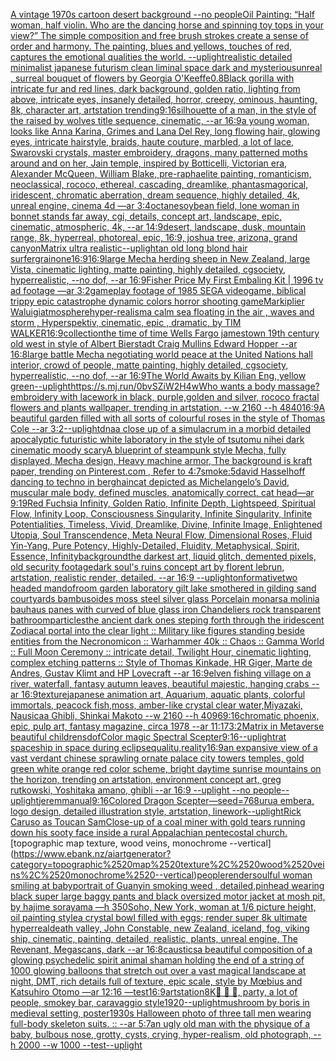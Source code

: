 [A vintage 1970s cartoon desert background --no people](https://www.ebank.nz/aiartgenerator?category=A%2520vintage%25201970s%2520cartoon%2520desert%2520background%2520--no%2520people)[Oil Painting: “Half woman, half violin. Who are the dancing horse and spinning toy tops in your view?” The simple composition and free brush strokes create a sense of order and harmony. The painting, blues and yellows, touches of red, captures the emotional qualities the world. --uplight](https://www.ebank.nz/aiartgenerator?category=Oil%2520Painting%3A%2520%E2%80%9CHalf%2520woman%2C%2520half%2520violin.%2520Who%2520are%2520the%2520dancing%2520horse%2520and%2520spinning%2520toy%2520tops%2520in%2520your%2520view%3F%E2%80%9D%2520The%2520simple%2520composition%2520and%2520free%2520brush%2520strokes%2520create%2520a%2520sense%2520of%2520order%2520and%2520harmony.%2520The%2520painting%2C%2520blues%2520and%2520yellows%2C%2520touches%2520of%2520red%2C%2520captures%2520the%2520emotional%2520qualities%2520the%2520world.%2520--uplight)[realistic detailed minimalist japanese futurism clean liminal space dark and mysterious](https://www.ebank.nz/aiartgenerator?category=realistic%2520detailed%2520minimalist%2520japanese%2520futurism%2520clean%2520liminal%2520space%2520dark%2520and%2520mysterious)[unreal , surreal bouquet of flowers by Georgia O'Keeffe](https://www.ebank.nz/aiartgenerator?category=unreal%2520%2C%2520surreal%2520bouquet%2520of%2520flowers%2520by%2520Georgia%2520O%27Keeffe)[0.8](https://www.ebank.nz/aiartgenerator?category=0.8)[Black gorilla with intricate fur and red lines, dark background, golden ratio, lighting from above, intricate eyes, insanely detailed, horror, creepy, ominous, haunting, 8k, character art, artstation trending](https://www.ebank.nz/aiartgenerator?category=Black%2520gorilla%2520with%2520intricate%2520fur%2520and%2520red%2520lines%2C%2520dark%2520background%2C%2520golden%2520ratio%2C%2520lighting%2520from%2520above%2C%2520intricate%2520eyes%2C%2520insanely%2520detailed%2C%2520horror%2C%2520creepy%2C%2520ominous%2C%2520haunting%2C%25208k%2C%2520character%2520art%2C%2520artstation%2520trending)[9:16](https://www.ebank.nz/aiartgenerator?category=9%3A16)[silhouette of a man, in the style of the raised by wolves title sequence, cinematic, --ar 16:9](https://www.ebank.nz/aiartgenerator?category=silhouette%2520of%2520a%2520man%2C%2520in%2520the%2520style%2520of%2520the%2520raised%2520by%2520wolves%2520title%2520sequence%2C%2520cinematic%2C%2520--ar%252016%3A9)[a young woman, looks like Anna Karina, Grimes and Lana Del Rey, long flowing hair, glowing eyes, intricate hairstyle, braids, haute couture, marbled, a lot of lace, Swarovski crystals, master embroidery, dragons, many patterned moths around and on her, Jain temple, inspired by Botticelli, Victorian era, Alexander McQueen, William Blake, pre-raphaelite painting, romanticism, neoclassical, rococo, ethereal, cascading, dreamlike, phantasmagorical, iridescent, chromatic aberration, dream sequence, highly detailed, 4k, unreal engine, cinema 4d —ar 3:4](https://www.ebank.nz/aiartgenerator?category=a%2520young%2520woman%2C%2520looks%2520like%2520Anna%2520Karina%2C%2520Grimes%2520and%2520Lana%2520Del%2520Rey%2C%2520long%2520flowing%2520hair%2C%2520glowing%2520eyes%2C%2520intricate%2520hairstyle%2C%2520braids%2C%2520haute%2520couture%2C%2520marbled%2C%2520a%2520lot%2520of%2520lace%2C%2520Swarovski%2520crystals%2C%2520master%2520embroidery%2C%2520dragons%2C%2520many%2520patterned%2520moths%2520around%2520and%2520on%2520her%2C%2520Jain%2520temple%2C%2520inspired%2520by%2520Botticelli%2C%2520Victorian%2520era%2C%2520Alexander%2520McQueen%2C%2520William%2520Blake%2C%2520pre-raphaelite%2520painting%2C%2520romanticism%2C%2520neoclassical%2C%2520rococo%2C%2520ethereal%2C%2520cascading%2C%2520dreamlike%2C%2520phantasmagorical%2C%2520iridescent%2C%2520chromatic%2520aberration%2C%2520dream%2520sequence%2C%2520highly%2520detailed%2C%25204k%2C%2520unreal%2520engine%2C%2520cinema%25204d%2520%E2%80%94ar%25203%3A4)[octane](https://www.ebank.nz/aiartgenerator?category=octane)[soybean field, lone woman in bonnet stands far away, cgi, details, concept art, landscape, epic, cinematic, atmospheric, 4k, --ar 14:9](https://www.ebank.nz/aiartgenerator?category=soybean%2520field%2C%2520lone%2520woman%2520in%2520bonnet%2520stands%2520far%2520away%2C%2520cgi%2C%2520details%2C%2520concept%2520art%2C%2520landscape%2C%2520epic%2C%2520cinematic%2C%2520atmospheric%2C%25204k%2C%2520--ar%252014%3A9)[desert, landscape, dusk, mountain range, 8k, hyperreal, photoreal, epic, 16:9, joshua tree, arizona, grand canyon](https://www.ebank.nz/aiartgenerator?category=desert%2C%2520landscape%2C%2520dusk%2C%2520mountain%2520range%2C%25208k%2C%2520hyperreal%2C%2520photoreal%2C%2520epic%2C%252016%3A9%2C%2520joshua%2520tree%2C%2520arizona%2C%2520grand%2520canyon)[Matrix ultra realistic](https://www.ebank.nz/aiartgenerator?category=Matrix%2520ultra%2520realistic)[--uplight](https://www.ebank.nz/aiartgenerator?category=--uplight)[an old long blond hair surfer](https://www.ebank.nz/aiartgenerator?category=an%2520old%2520long%2520blond%2520hair%2520surfer)[grain](https://www.ebank.nz/aiartgenerator?category=grain)[one](https://www.ebank.nz/aiartgenerator?category=one)[16:9](https://www.ebank.nz/aiartgenerator?category=16%3A9)[16:9](https://www.ebank.nz/aiartgenerator?category=16%3A9)[large Mecha herding sheep in New Zealand, large Vista, cinematic lighting, matte painting, highly detailed, cgsociety, hyperrealistic, --no dof, --ar 16:9](https://www.ebank.nz/aiartgenerator?category=large%2520Mecha%2520herding%2520sheep%2520in%2520New%2520Zealand%2C%2520large%2520Vista%2C%2520cinematic%2520lighting%2C%2520matte%2520painting%2C%2520highly%2520detailed%2C%2520cgsociety%2C%2520hyperrealistic%2C%2520--no%2520dof%2C%2520--ar%252016%3A9)[Fisher Price My First Embaling Kit | 1996 tv ad footage —ar 3:2](https://www.ebank.nz/aiartgenerator?category=Fisher%2520Price%2520My%2520First%2520Embaling%2520Kit%2520%7C%25201996%2520tv%2520ad%2520footage%2520%E2%80%94ar%25203%3A2)[gameplay footage of 1985 SEGA videogame, biblical trippy epic catastrophe dynamic colors horror shooting game](https://www.ebank.nz/aiartgenerator?category=gameplay%2520footage%2520of%25201985%2520SEGA%2520videogame%2C%2520biblical%2520trippy%2520epic%2520catastrophe%2520dynamic%2520colors%2520horror%2520shooting%2520game)[Markiplier Waluigi](https://www.ebank.nz/aiartgenerator?category=Markiplier%2520Waluigi)[atmosphere](https://www.ebank.nz/aiartgenerator?category=atmosphere)[hyper-realism](https://www.ebank.nz/aiartgenerator?category=hyper-realism)[a calm sea floating in the air , waves and storm , Hyperspektiv, cinematic, epic , dramatic, by TIM WALKER](https://www.ebank.nz/aiartgenerator?category=a%2520calm%2520sea%2520floating%2520in%2520the%2520air%2520%2C%2520waves%2520and%2520storm%2520%2C%2520Hyperspektiv%2C%2520cinematic%2C%2520epic%2520%2C%2520dramatic%2C%2520by%2520TIM%2520WALKER)[16:9](https://www.ebank.nz/aiartgenerator?category=16%3A9)[collection](https://www.ebank.nz/aiartgenerator?category=collection)[the time of time Wells Fargo jamestown 19th century old west in style of Albert Bierstadt Craig Mullins Edward Hopper --ar 16:8](https://www.ebank.nz/aiartgenerator?category=the%2520time%2520of%2520time%2520Wells%2520Fargo%2520jamestown%252019th%2520century%2520old%2520west%2520in%2520style%2520of%2520Albert%2520Bierstadt%2520Craig%2520Mullins%2520Edward%2520Hopper%2520--ar%252016%3A8)[large battle Mecha negotiating world peace at the United Nations hall interior, crowd of people, matte painting, highly detailed, cgsociety, hyperrealistic, --no dof, --ar 16:9](https://www.ebank.nz/aiartgenerator?category=large%2520battle%2520Mecha%2520negotiating%2520world%2520peace%2520at%2520the%2520United%2520Nations%2520hall%2520interior%2C%2520crowd%2520of%2520people%2C%2520matte%2520painting%2C%2520highly%2520detailed%2C%2520cgsociety%2C%2520hyperrealistic%2C%2520--no%2520dof%2C%2520--ar%252016%3A9)[The World Awaits by Kilian Eng, yellow green](https://www.ebank.nz/aiartgenerator?category=The%2520World%2520Awaits%2520by%2520Kilian%2520Eng%2C%2520yellow%2520green)[--uplight](https://www.ebank.nz/aiartgenerator?category=--uplight)[<https://s.mj.run/0bvSZiW2H4w>](https://www.ebank.nz/aiartgenerator?category=%3Chttps%3A//s.mj.run/0bvSZiW2H4w%3E)[Who wants a body massage?](https://www.ebank.nz/aiartgenerator?category=Who%2520wants%2520a%2520body%2520massage%3F)[embroidery with lacework in black, purple,golden and silver, rococo fractal flowers and plants wallpaper, trending in artstation. --w 2160 --h 4840](https://www.ebank.nz/aiartgenerator?category=embroidery%2520with%2520lacework%2520in%2520black%2C%2520purple%2Cgolden%2520and%2520silver%2C%2520rococo%2520fractal%2520flowers%2520and%2520plants%2520wallpaper%2C%2520trending%2520in%2520artstation.%2520--w%25202160%2520--h%25204840)[16:9](https://www.ebank.nz/aiartgenerator?category=16%3A9)[A beautiful garden filled with all sorts of colourful roses in the style of Thomas Cole --ar 3:2](https://www.ebank.nz/aiartgenerator?category=A%2520beautiful%2520garden%2520filled%2520with%2520all%2520sorts%2520of%2520colourful%2520roses%2520in%2520the%2520style%2520of%2520Thomas%2520Cole%2520--ar%25203%3A2)[--uplight](https://www.ebank.nz/aiartgenerator?category=--uplight)[dna](https://www.ebank.nz/aiartgenerator?category=dna)[a close up of a simulacrum in a morbid detailed apocalyptic futuristic white laboratory in the style of tsutomu nihei dark cinematic moody scary](https://www.ebank.nz/aiartgenerator?category=a%2520close%2520up%2520of%2520a%2520simulacrum%2520in%2520a%2520morbid%2520detailed%2520apocalyptic%2520futuristic%2520white%2520laboratory%2520in%2520the%2520style%2520of%2520tsutomu%2520nihei%2520dark%2520cinematic%2520moody%2520scary)[A blueprint of steampunk style Mecha,  fully displayed, Mecha design, Heavy machine armor,  The background is kraft paper,  trending on Pinterest.com  ,  Refer to 4:7](https://www.ebank.nz/aiartgenerator?category=A%2520blueprint%2520of%2520steampunk%2520style%2520Mecha%2C%2520%2520fully%2520displayed%2C%2520Mecha%2520design%2C%2520Heavy%2520machine%2520armor%2C%2520%2520The%2520background%2520is%2520kraft%2520paper%2C%2520%2520trending%2520on%2520Pinterest.com%2520%2520%2C%2520%2520Refer%2520to%25204%3A7)[smoke:5](https://www.ebank.nz/aiartgenerator?category=smoke%3A5)[david Hasselhoff dancing to techno in berghain](https://www.ebank.nz/aiartgenerator?category=david%2520Hasselhoff%2520dancing%2520to%2520techno%2520in%2520berghain)[cat depicted as Michelangelo’s David, muscular male body, defined muscles, anatomically correct, cat head—ar 9:19](https://www.ebank.nz/aiartgenerator?category=cat%2520depicted%2520as%2520Michelangelo%E2%80%99s%2520David%2C%2520muscular%2520male%2520body%2C%2520defined%2520muscles%2C%2520anatomically%2520correct%2C%2520cat%2520head%E2%80%94ar%25209%3A19)[Red Fuchsia Infinity, Golden Ratio, Infinite Depth, Lightspeed, Spiritual Flow, Infinity Loop, Consciousness Singularity, Infinite Singularity, Infinite Potentialities, Timeless, Vivid, Dreamlike, Divine, Infinite Image, Enlightened Utopia, Soul Transcendence, Meta Neural Flow, Dimensional Roses, Fluid Yin-Yang, Pure Potency, Highly-Detailed, Fluidity, Metaphysical, Spirit, Essence, Infinity](https://www.ebank.nz/aiartgenerator?category=Red%2520Fuchsia%2520Infinity%2C%2520Golden%2520Ratio%2C%2520Infinite%2520Depth%2C%2520Lightspeed%2C%2520Spiritual%2520Flow%2C%2520Infinity%2520Loop%2C%2520Consciousness%2520Singularity%2C%2520Infinite%2520Singularity%2C%2520Infinite%2520Potentialities%2C%2520Timeless%2C%2520Vivid%2C%2520Dreamlike%2C%2520Divine%2C%2520Infinite%2520Image%2C%2520Enlightened%2520Utopia%2C%2520Soul%2520Transcendence%2C%2520Meta%2520Neural%2520Flow%2C%2520Dimensional%2520Roses%2C%2520Fluid%2520Yin-Yang%2C%2520Pure%2520Potency%2C%2520Highly-Detailed%2C%2520Fluidity%2C%2520Metaphysical%2C%2520Spirit%2C%2520Essence%2C%2520Infinity)[background](https://www.ebank.nz/aiartgenerator?category=background)[the darkest art, liquid glitch, demented pixels, old security footage](https://www.ebank.nz/aiartgenerator?category=the%2520darkest%2520art%2C%2520liquid%2520glitch%2C%2520demented%2520pixels%2C%2520old%2520security%2520footage)[dark soul's ruins concept art by florent lebrun, artstation, realistic render, detailed. --ar 16:9 --uplight](https://www.ebank.nz/aiartgenerator?category=dark%2520soul%27s%2520ruins%2520concept%2520art%2520by%2520florent%2520lebrun%2C%2520artstation%2C%2520realistic%2520render%2C%2520detailed.%2520--ar%252016%3A9%2520--uplight)[onformative](https://www.ebank.nz/aiartgenerator?category=onformative)[two headed man](https://www.ebank.nz/aiartgenerator?category=two%2520headed%2520man)[dof](https://www.ebank.nz/aiartgenerator?category=dof)[room garden laboratory  gilt lake  smothered in gilding sand courtyards bambusoides moss steel silver glass  Porcelain monarsa molinia bauhaus panes with  curved of blue glass iron Chandeliers  rock transparent bathroom](https://www.ebank.nz/aiartgenerator?category=room%2520garden%2520laboratory%2520%2520gilt%2520lake%2520%2520smothered%2520in%2520gilding%2520sand%2520courtyards%2520bambusoides%2520moss%2520steel%2520silver%2520glass%2520%2520Porcelain%2520monarsa%2520molinia%2520bauhaus%2520panes%2520with%2520%2520curved%2520of%2520blue%2520glass%2520iron%2520Chandeliers%2520%2520rock%2520transparent%2520bathroom)[particles](https://www.ebank.nz/aiartgenerator?category=particles)[the ancient dark ones steping forth through the iridescent Zodiacal portal into the clear light :: Military like figures standing beside entities from the Necronomicon :: Warhammer 40k :: Chaos :: Gamma World :: Full Moon Ceremony :: intricate detail, Twilight Hour, cinematic lighting, complex etching patterns :: Style of Thomas Kinkade, HR Giger, Marte de Andres, Gustav Klimt and HP Lovecraft --ar 16:9](https://www.ebank.nz/aiartgenerator?category=the%2520ancient%2520dark%2520ones%2520steping%2520forth%2520through%2520the%2520iridescent%2520Zodiacal%2520portal%2520into%2520the%2520clear%2520light%2520%3A%3A%2520Military%2520like%2520figures%2520standing%2520beside%2520entities%2520from%2520the%2520Necronomicon%2520%3A%3A%2520Warhammer%252040k%2520%3A%3A%2520Chaos%2520%3A%3A%2520Gamma%2520World%2520%3A%3A%2520Full%2520Moon%2520Ceremony%2520%3A%3A%2520intricate%2520detail%2C%2520Twilight%2520Hour%2C%2520cinematic%2520lighting%2C%2520complex%2520etching%2520patterns%2520%3A%3A%2520Style%2520of%2520Thomas%2520Kinkade%2C%2520HR%2520Giger%2C%2520Marte%2520de%2520Andres%2C%2520Gustav%2520Klimt%2520and%2520HP%2520Lovecraft%2520--ar%252016%3A9)[elven fishing village on a river, waterfall, fantasy autumn leaves, beautiful majestic, hanging crabs --ar 16:9](https://www.ebank.nz/aiartgenerator?category=elven%2520fishing%2520village%2520on%2520a%2520river%2C%2520waterfall%2C%2520fantasy%2520autumn%2520leaves%2C%2520beautiful%2520majestic%2C%2520hanging%2520crabs%2520--ar%252016%3A9)[texture](https://www.ebank.nz/aiartgenerator?category=texture)[japanese animation art, Aquarium, aquatic plants, colorful immortals, peacock fish,moss, amber-like crystal clear water,Miyazaki, Nausicaa Ghibli, Shinkai Makoto --w 2160  --h 4096](https://www.ebank.nz/aiartgenerator?category=japanese%2520animation%2520art%2C%2520Aquarium%2C%2520aquatic%2520plants%2C%2520colorful%2520immortals%2C%2520peacock%2520fish%2Cmoss%2C%2520amber-like%2520crystal%2520clear%2520water%2CMiyazaki%2C%2520Nausicaa%2520Ghibli%2C%2520Shinkai%2520Makoto%2520--w%25202160%2520%2520--h%25204096)[9:16](https://www.ebank.nz/aiartgenerator?category=9%3A16)[chromatic phoenix, epic, pulp art, fantasy magazine, circa 1978 --ar 11:17](https://www.ebank.nz/aiartgenerator?category=chromatic%2520phoenix%2C%2520epic%2C%2520pulp%2520art%2C%2520fantasy%2520magazine%2C%2520circa%25201978%2520--ar%252011%3A17)[3:2](https://www.ebank.nz/aiartgenerator?category=3%3A2)[Matrix in Metaverse beautiful childrens](https://www.ebank.nz/aiartgenerator?category=Matrix%2520in%2520Metaverse%2520beautiful%2520childrens)[dof](https://www.ebank.nz/aiartgenerator?category=dof)[Color  magic Spectral Scepter](https://www.ebank.nz/aiartgenerator?category=Color%2520%2520magic%2520Spectral%2520Scepter)[9:16](https://www.ebank.nz/aiartgenerator?category=9%3A16)[--uplight](https://www.ebank.nz/aiartgenerator?category=--uplight)[rat spaceship in space during eclipse](https://www.ebank.nz/aiartgenerator?category=rat%2520spaceship%2520in%2520space%2520during%2520eclipse)[qualitu,reality](https://www.ebank.nz/aiartgenerator?category=qualitu%2Creality)[16:9](https://www.ebank.nz/aiartgenerator?category=16%3A9)[an expansive view of a vast verdant chinese sprawling ornate palace city towers temples,  gold green white orange red color scheme, bright daytime sunrise mountains on the horizon, trending on artstation, environment concept art, greg rutkowski, Yoshitaka amano, ghibli --ar 16:9 --uplight --no people](https://www.ebank.nz/aiartgenerator?category=an%2520expansive%2520view%2520of%2520a%2520vast%2520verdant%2520chinese%2520sprawling%2520ornate%2520palace%2520city%2520towers%2520temples%2C%2520%2520gold%2520green%2520white%2520orange%2520red%2520color%2520scheme%2C%2520bright%2520daytime%2520sunrise%2520mountains%2520on%2520the%2520horizon%2C%2520trending%2520on%2520artstation%2C%2520environment%2520concept%2520art%2C%2520greg%2520rutkowski%2C%2520Yoshitaka%2520amano%2C%2520ghibli%2520--ar%252016%3A9%2520--uplight%2520--no%2520people)[--uplight](https://www.ebank.nz/aiartgenerator?category=--uplight)[jerem](https://www.ebank.nz/aiartgenerator?category=jerem)[manual](https://www.ebank.nz/aiartgenerator?category=manual)[9:16](https://www.ebank.nz/aiartgenerator?category=9%3A16)[Colored Dragon Scepter](https://www.ebank.nz/aiartgenerator?category=Colored%2520Dragon%2520Scepter)[—seed=768](https://www.ebank.nz/aiartgenerator?category=%E2%80%94seed%3D768)[urua embera, logo design, detailed illustration style, artstation, linework](https://www.ebank.nz/aiartgenerator?category=urua%2520embera%2C%2520logo%2520design%2C%2520detailed%2520illustration%2520style%2C%2520artstation%2C%2520linework)[--uplight](https://www.ebank.nz/aiartgenerator?category=--uplight)[Rick Caruso as Toucan Sam](https://www.ebank.nz/aiartgenerator?category=Rick%2520Caruso%2520as%2520Toucan%2520Sam)[Close-up of a coal miner with gold tears running down his sooty face inside a rural Appalachian pentecostal church.](https://www.ebank.nz/aiartgenerator?category=Close-up%2520of%2520a%2520coal%2520miner%2520with%2520gold%2520tears%2520running%2520down%2520his%2520sooty%2520face%2520inside%2520a%2520rural%2520Appalachian%2520pentecostal%2520church.)[topographic map texture, wood veins, monochrome --vertical](https://www.ebank.nz/aiartgenerator?category=topographic%2520map%2520texture%2C%2520wood%2520veins%2C%2520monochrome%2520--vertical)[people](https://www.ebank.nz/aiartgenerator?category=people)[render](https://www.ebank.nz/aiartgenerator?category=render)[soulful woman smiling at baby](https://www.ebank.nz/aiartgenerator?category=soulful%2520woman%2520smiling%2520at%2520baby)[portrait of Guanyin smoking weed , detailed,](https://www.ebank.nz/aiartgenerator?category=portrait%2520of%2520Guanyin%2520smoking%2520weed%2520%2C%2520detailed%2C)[pinhead wearing black super large baggy pants and black oversized motor jacket at mosh pit, by hajime sorayama —h 350](https://www.ebank.nz/aiartgenerator?category=pinhead%2520wearing%2520black%2520super%2520large%2520baggy%2520pants%2520and%2520black%2520oversized%2520motor%2520jacket%2520at%2520mosh%2520pit%2C%2520by%2520hajime%2520sorayama%2520%E2%80%94h%2520350)[Soho, New York, woman at 1/6 picture height, oil painting style](https://www.ebank.nz/aiartgenerator?category=Soho%2C%2520New%2520York%2C%2520woman%2520at%25201/6%2520picture%2520height%2C%2520oil%2520painting%2520style)[a crystal bowl filled with eggs; render super 8k ultimate hyperreal](https://www.ebank.nz/aiartgenerator?category=a%2520crystal%2520bowl%2520filled%2520with%2520eggs%3B%2520render%2520super%25208k%2520ultimate%2520hyperreal)[death valley, John Constable, new Zealand, iceland, fog, viking ship, cinematic, painting, detailed, realistic, plants, unreal engine, The Revenant, Megascans, dark --ar 16:8](https://www.ebank.nz/aiartgenerator?category=death%2520valley%2C%2520John%2520Constable%2C%2520new%2520Zealand%2C%2520iceland%2C%2520fog%2C%2520viking%2520ship%2C%2520cinematic%2C%2520painting%2C%2520detailed%2C%2520realistic%2C%2520plants%2C%2520unreal%2520engine%2C%2520The%2520Revenant%2C%2520Megascans%2C%2520dark%2520--ar%252016%3A8)[caustics](https://www.ebank.nz/aiartgenerator?category=caustics)[a beautiful composition of a glowing psychedelic spirit animal shaman holding the end of a string of 1000 glowing balloons that stretch out over a vast magical landscape at night, DMT,  rich details full of texture, epic scale, style by Mœbius and Katsuhiro Otomo —ar 12:16 —test](https://www.ebank.nz/aiartgenerator?category=a%2520beautiful%2520composition%2520of%2520a%2520glowing%2520psychedelic%2520spirit%2520animal%2520shaman%2520holding%2520the%2520end%2520of%2520a%2520string%2520of%25201000%2520glowing%2520balloons%2520that%2520stretch%2520out%2520over%2520a%2520vast%2520magical%2520landscape%2520at%2520night%2C%2520DMT%2C%2520%2520rich%2520details%2520full%2520of%2520texture%2C%2520epic%2520scale%2C%2520style%2520by%2520M%C5%93bius%2520and%2520Katsuhiro%2520Otomo%2520%E2%80%94ar%252012%3A16%2520%E2%80%94test)[16:9](https://www.ebank.nz/aiartgenerator?category=16%3A9)[artstation](https://www.ebank.nz/aiartgenerator?category=artstation)[8K](https://www.ebank.nz/aiartgenerator?category=8K)[🍺 🍻 🥂, party, a lot of people, smokey bar, caravaggio style](https://www.ebank.nz/aiartgenerator?category=%F0%9F%8D%BA%2520%F0%9F%8D%BB%2520%F0%9F%A5%82%2C%2520party%2C%2520a%2520lot%2520of%2520people%2C%2520smokey%2520bar%2C%2520caravaggio%2520style)[1920](https://www.ebank.nz/aiartgenerator?category=1920)[--uplight](https://www.ebank.nz/aiartgenerator?category=--uplight)[mushroom by boris in medieval setting, poster](https://www.ebank.nz/aiartgenerator?category=mushroom%2520by%2520boris%2520in%2520medieval%2520setting%2C%2520poster)[1930s Halloween photo of three tall men wearing full-body skeleton suits. :: --ar 5:7](https://www.ebank.nz/aiartgenerator?category=1930s%2520Halloween%2520photo%2520of%2520three%2520tall%2520men%2520wearing%2520full-body%2520skeleton%2520suits.%2520%3A%3A%2520--ar%25205%3A7)[an ugly old man with the physique of a baby, bulbous nose, grotty, cysts, crying, hyper-realism, old photograph, --h 2000 --w 1000 --test](https://www.ebank.nz/aiartgenerator?category=an%2520ugly%2520old%2520man%2520with%2520the%2520physique%2520of%2520a%2520baby%2C%2520bulbous%2520nose%2C%2520grotty%2C%2520cysts%2C%2520crying%2C%2520hyper-realism%2C%2520old%2520photograph%2C%2520--h%25202000%2520--w%25201000%2520--test)[--uplight](https://www.ebank.nz/aiartgenerator?category=--uplight)